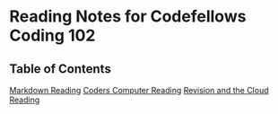 # Reading Notes for Codefellows Coding 102

## Table of Contents

[Markdown Reading](markdown.md)
[Coders Computer Reading](coders-computer.md)
[Revision and the Cloud Reading](revision-and-the-cloud.md)
